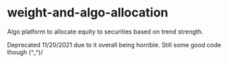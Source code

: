 # weight-and-algo-allocation
Algo platform to allocate equity to securities based on trend strength.

Deprecated 11/20/2021 due to it overall being horrible. Still some good code though \(^_^)/
